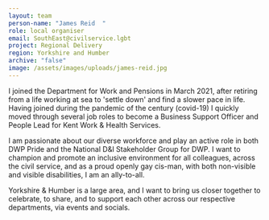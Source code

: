 ```yaml
---
layout: team
person-name: "James Reid  "
role: local organiser
email: SouthEast@civilservice.lgbt
project: Regional Delivery
region: Yorkshire and Humber
archive: "false"
image: /assets/images/uploads/james-reid.jpg
---
```

I joined the Department for Work and Pensions in March 2021, after retiring from a life working at sea to 'settle down' and find a slower pace in life.  Having joined during the pandemic of the century (covid-19) I quickly moved through several job roles to become a Business Support Officer and People Lead for Kent Work & Health Services.

I am passionate about our diverse workforce and play an active role in both DWP Pride and the National D&I Stakeholder Group for DWP.  I want to champion and promote an inclusive environment for all colleagues, across the civil service, and as a proud openly gay cis-man, with both non-visible and visible disabilities, I am an ally-to-all.

Yorkshire & Humber is a large area, and I want to bring us closer together to celebrate, to share, and to support each other across our respective departments, via events and socials.